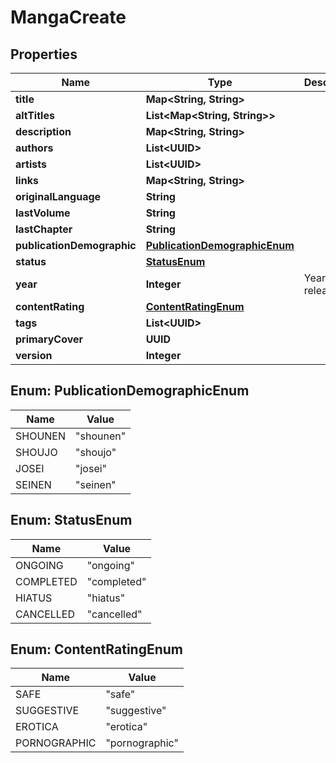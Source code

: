 

# MangaCreate

## Properties

Name | Type | Description | Notes
------------ | ------------- | ------------- | -------------
**title** | **Map&lt;String, String&gt;** |  | 
**altTitles** | **List&lt;Map&lt;String, String&gt;&gt;** |  |  [optional]
**description** | **Map&lt;String, String&gt;** |  |  [optional]
**authors** | **List&lt;UUID&gt;** |  |  [optional]
**artists** | **List&lt;UUID&gt;** |  |  [optional]
**links** | **Map&lt;String, String&gt;** |  |  [optional]
**originalLanguage** | **String** |  | 
**lastVolume** | **String** |  |  [optional]
**lastChapter** | **String** |  |  [optional]
**publicationDemographic** | [**PublicationDemographicEnum**](#PublicationDemographicEnum) |  |  [optional]
**status** | [**StatusEnum**](#StatusEnum) |  | 
**year** | **Integer** | Year of release |  [optional]
**contentRating** | [**ContentRatingEnum**](#ContentRatingEnum) |  | 
**tags** | **List&lt;UUID&gt;** |  |  [optional]
**primaryCover** | **UUID** |  |  [optional]
**version** | **Integer** |  |  [optional]



## Enum: PublicationDemographicEnum

Name | Value
---- | -----
SHOUNEN | &quot;shounen&quot;
SHOUJO | &quot;shoujo&quot;
JOSEI | &quot;josei&quot;
SEINEN | &quot;seinen&quot;



## Enum: StatusEnum

Name | Value
---- | -----
ONGOING | &quot;ongoing&quot;
COMPLETED | &quot;completed&quot;
HIATUS | &quot;hiatus&quot;
CANCELLED | &quot;cancelled&quot;



## Enum: ContentRatingEnum

Name | Value
---- | -----
SAFE | &quot;safe&quot;
SUGGESTIVE | &quot;suggestive&quot;
EROTICA | &quot;erotica&quot;
PORNOGRAPHIC | &quot;pornographic&quot;



